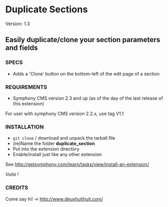 # Duplicate Sections #

Version: 1.3

## Easily duplicate/clone your section parameters and fields ##

### SPECS ###

- Adds a 'Clone' button on the bottom-left of the edit page of a section

### REQUIREMENTS ###

- Symphony CMS version 2.3 and up (as of the day of the last release of this extension)

For user with symphony CMS version 2.2.x, use tag V1.1

### INSTALLATION ###

- `git clone` / download and unpack the tarball file
- (re)Name the folder **duplicate_section**
- Put into the extension directory
- Enable/install just like any other extension

See <http://getsymphony.com/learn/tasks/view/install-an-extension/>

*Voila !*

### CREDITS ###

Come say hi! -> <http://www.deuxhuithuit.com/>
